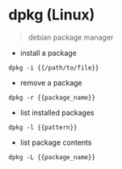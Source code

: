 # dpkg (Linux)

> debian package manager

- install a package

`dpkg -i {{/path/to/file}}`

- remove a package

`dpkg -r {{package_name}}`

- list installed packages

`dpkg -l {{pattern}}`

- list package contents

`dpkg -L {{package_name}}`
